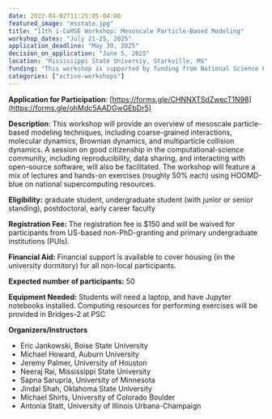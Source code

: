 ```yaml
---
date: 2022-04-02T11:25:05-04:00
featured_image: "msstate.jpg"
title: "11th i-CoMSE Workshop: Mesoscale Particle-Based Modeling"
workshop_dates: "July 21-25, 2025"
application_deadline: "May 30, 2025"
decision_on_application: "June 5, 2025"
location: "Mississippi State Universiy, Starkville, MS"
funding: "This workshop is supported by funding from National Science Foundation Office of Advanced Cyberinfrastructure"
categories: ["active-workshops"]
---
```


**Application for Participation**: [https://forms.gle/CHNNXTSdZwecT1N98](https://forms.gle/ohMdc5AADGwGEbDr5)


**Description**: This workshop will provide an overview of mesoscale particle-based modeling techniques, 
including coarse-grained interactions, molecular  dynamics, Brownian dynamics, and multiparticle collision dynamics. 
A session on good citizenship in the computational-science community, including reproducibility, data sharing, and 
interacting with open-source  software, will also be facilitated. The workshop will feature a mix of lectures and 
hands-on exercises (roughly 50% each) using HOOMD-blue on national  supercomputing resources.

**Eligibility:** graduate student, undergraduate student (with junior or senior standing), postdoctoral, early career faculty

**Registration Fee:** The registration fee is $150 and will be waived for participants from US-based non-PhD-granting and primary undergraduate institutions (PUIs).

**Financial Aid:** Financial support is available to cover housing (in the university dormitory) for all non-local participants.

**Expected number of participants:** 50

**Equipment Needed:** Students will need a laptop, and have Jupyter notebooks installed. Computing resources for performing exercises will be provided in Bridges-2 at PSC

**Organizers/Instructors**
 - Eric Jankowski, Boise State University
 - Michael Howard, Auburn University
 - Jeremy Palmer, University of Houston
 - Neeraj Rai, Mississippi State University
 - Sapna Sarupria, University of Minnesota
 - Jindal Shah, Oklahoma State University
 - Michael Shirts, University of Colorado Boulder
 - Antonia Statt, University of Illinois Urbana-Champaign

